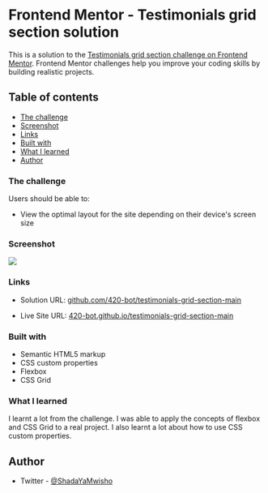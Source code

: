 # Frontend Mentor - Testimonials grid section solution

This is a solution to the [Testimonials grid section challenge on Frontend Mentor](https://www.frontendmentor.io/challenges/testimonials-grid-section-Nnw6J7Un7). Frontend Mentor challenges help you improve your coding skills by building realistic projects. 

## Table of contents

  - [The challenge](#the-challenge)
  - [Screenshot](#screenshot)
  - [Links](#links)
  - [Built with](#built-with)
  - [What I learned](#what-i-learned)
  - [Author](#author)


### The challenge

Users should be able to:

- View the optimal layout for the site depending on their device's screen size

### Screenshot

![](./images/desktop-preview.png)



### Links
- Solution URL: [github.com/420-bot/testimonials-grid-section-main](https://github.com/420-bot/testimonials-grid-section-main)

- Live Site URL: [420-bot.github.io/testimonials-grid-section-main](https://420-bot.github.io/testimonials-grid-section-main/)


### Built with

- Semantic HTML5 markup
- CSS custom properties
- Flexbox
- CSS Grid

### What I learned

I learnt a lot from the challenge. I was able to apply the concepts of flexbox and CSS Grid to a real project. I also learnt a lot about how to use CSS custom properties.

## Author

- Twitter - [@ShadaYaMwisho](https://www.twitter.com/ShadaYaMwisho)

